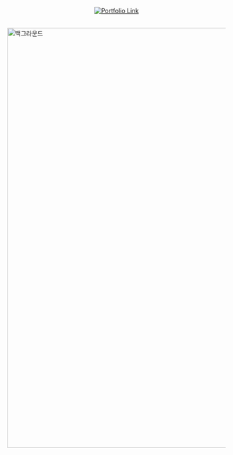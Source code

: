<div align="center">

[![Portfolio Link](https://img.shields.io/badge/Portfolio-View%20My%20Work-blue?style=for-the-badge&logo=laptop&logoColor=white)](https://bae-sunny.github.io/)

</div>

<br/>
<img width="890" height="966" alt="백그라운드" src="https://github.com/user-attachments/assets/d814d6f1-7dd9-4ecc-a4c8-2ddb57c3bcac" />

